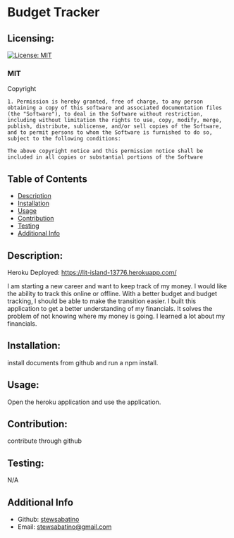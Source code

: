 # Budget Tracker

## Licensing:
[![License: MIT](https://img.shields.io/badge/License-MIT-yellow.svg)](https://opensource.org/licenses/MIT)<br>
<h3>MIT</h3>
Copyright <YEAR> <COPYRIGHT HOLDER>

    1. Permission is hereby granted, free of charge, to any person obtaining a copy of this software and associated documentation files (the "Software"), to deal in the Software without restriction, including without limitation the rights to use, copy, modify, merge, publish, distribute, sublicense, and/or sell copies of the Software, and to permit persons to whom the Software is furnished to do so, subject to the following conditions:
    
    The above copyright notice and this permission notice shall be included in all copies or substantial portions of the Software


## Table of Contents
- [Description](#description)
- [Installation](#installation)
- [Usage](#usage)
- [Contribution](#contribution)
- [Testing](#testing)
- [Additional Info](#additional-info)

## Description:

Heroku Deployed: https://lit-island-13776.herokuapp.com/

I am starting a new career and want to keep track of my money. I would like the ability to track this online or offline. With a better budget and budget tracking, I should be able to make the transition easier.
I built this application to get a better understanding of my financials.
It solves the problem of not knowing where my money is going.
I learned a lot about my financials. 

## Installation:
install documents from github and run a npm install.

## Usage:
Open the heroku application and use the application.

## Contribution:
contribute through github 

## Testing:
N/A

## Additional Info
- Github: [stewsabatino](https://github.com/stewsabatino)
- Email: stewsabatino@gmail.com

